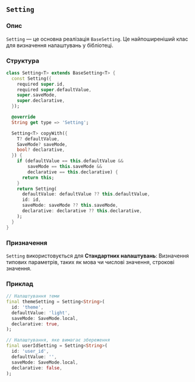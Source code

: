 ## `Setting`

### Опис

`Setting` — це основна реалізація `BaseSetting`. Це найпоширеніший клас для визначення налаштувань у бібліотеці.

### Структура

```dart
class Setting<T> extends BaseSetting<T> {
  const Setting({
    required super.id,
    required super.defaultValue,
    super.saveMode,
    super.declarative,
  });

  @override
  String get type => 'Setting';

  Setting<T> copyWith({
    T? defaultValue,
    SaveMode? saveMode,
    bool? declarative,
  }) {
    if (defaultValue == this.defaultValue &&
        saveMode == this.saveMode &&
        declarative == this.declarative) {
      return this;
    }
    return Setting(
      defaultValue: defaultValue ?? this.defaultValue,
      id: id,
      saveMode: saveMode ?? this.saveMode,
      declarative: declarative ?? this.declarative,
    );
  }
}
```

### Призначення

`Setting` використовується для **Стандартних налаштувань**: Визначення типових параметрів, таких як мова чи числові значення, строкові значення.

### Приклад

```dart
// Налаштування теми
final themeSetting = Setting<String>(
  id: 'theme',
  defaultValue: 'light',
  saveMode: SaveMode.local,
  declarative: true,
);

// Налаштування, яке вимагає збереження
final userIdSetting = Setting<String>(
  id: 'user_id',
  defaultValue: '',
  saveMode: SaveMode.local,
  declarative: false,
);
```
